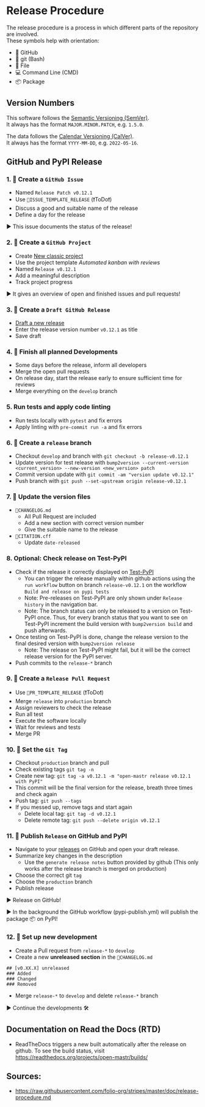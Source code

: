 # Release Procedure

The release procedure is a process in which different parts of the repository are involved.<br>
These symbols help with orientation:
* 🐙 GitHub
* 💠 git (Bash)
* 📝 File
* 💻 Command Line (CMD)
* 📦 Package


## Version Numbers

This software follows the [Semantic Versioning (SemVer)](https://semver.org/).<br>
It always has the format `MAJOR.MINOR.PATCH`, e.g. `1.5.0`.

The data follows the [Calendar Versioning (CalVer)](https://calver.org/).<br>
It always has the format `YYYY-MM-DD`, e.g. `2022-05-16`.


## GitHub and PyPI Release

### 1. 🐙 Create a `GitHub Issue`
* Named `Release Patch v0.12.1`
* Use `📝ISSUE_TEMPLATE_RELEASE` (❗ToDo❗)
* Discuss a good and suitable name of the release
* Define a day for the release

▶️ This issue documents the status of the release!

### 2. 🐙 Create a `GitHub Project`
* Create [New classic project](https://github.com/OpenEnergyPlatform/open-MaStR/projects?type=classic)
* Use the project template *Automated kanban with reviews*
* Named `Release v0.12.1`
* Add a meaningful description
* Track project progress

▶️ It gives an overview of open and finished issues and pull requests!

### 3. 🐙 Create a `Draft GitHub Release`
* [Draft a new release](https://github.com/OpenEnergyPlatform/open-MaStR/releases/new)
* Enter the release version number `v0.12.1` as title
* Save draft

### 4. 🐙 Finish all planned Developments
* Some days before the release, inform all developers
* Merge the open pull requests
* On release day, start the release early to ensure sufficient time for reviews
* Merge everything on the `develop` branch

### 5. Run tests and apply code linting
* Run tests locally with `pytest` and fix errors
* Apply linting with `pre-commit run -a` and fix errors

### 6. 💠 Create a `release` branch
* Checkout `develop` and branch with `git checkout -b release-v0.12.1`
* Update version for test release with `bump2version --current-version <current_version> --new-version <new_version> patch`
* Commit version update with `git commit -am "version update v0.12.1"`
* Push branch with `git push --set-upstream origin release-v0.12.1`

### 7. 📝 Update the version files
* `📝CHANGELOG.md`
    * All Pull Request are included
    * Add a new section with correct version number
    * Give the suitable name to the release
* `📝CITATION.cff`
    * Update `date-released`

### 8. Optional: Check release on Test-PyPI
* Check if the release it correctly displayed on [Test-PyPI](https://test.pypi.org/project/open-mastr/#history)
  * You can trigger the release manually within github actions using the `run workflow` button on branch `release-v0.12.1` on the workflow `Build and release on pypi tests`
  * Note: Pre-releases on Test-PyPI are only shown under `Release history` in the navigation bar.
  * Note: The branch status can only be released to a version on Test-PyPI once. Thus, for every branch status that you want to see on Test-PyPI increment the build version with `bump2version build` and push afterwards.
* Once testing on Test-PyPI is done, change the release version to the final desired version with `bump2version release`
  * Note: The release on Test-PyPI might fail, but it will be the correct release version for the PyPI server.
* Push commits to the `release-*` branch

### 9. 🐙 Create a `Release Pull Request`
* Use `📝PR_TEMPLATE_RELEASE` (❗ToDo❗)
* Merge `release` into `production` branch
* Assign reviewers to check the release
* Run all test
* Execute the software locally
* Wait for reviews and tests
* Merge PR

### 10. 💠 Set the `Git Tag`
* Checkout `production` branch and pull
* Check existing tags `git tag -n`
* Create new tag: `git tag -a v0.12.1 -m "open-mastr release v0.12.1 with PyPI"`
* This commit will be the final version for the release, breath three times and check again
* Push tag: `git push --tags`
* If you messed up, remove tags and start again
    * Delete local tag: `git tag -d v0.12.1`
    * Delete remote tag: `git push --delete origin v0.12.1`

### 11. 🐙 Publish `Release` on GitHub and PyPI
* Navigate to your [releases](https://github.com/OpenEnergyPlatform/open-MaStR/releases/) on GitHub and open your draft release.
* Summarize key changes in the description
    * Use the `generate release notes` button provided by github (This only works after the release branch is merged on production)
* Choose the correct git `tag`
* Choose the `production` branch
* Publish release

▶️ Release on GitHub!

▶️ In the background the GitHub workflow (pypi-publish.yml) will publish the package 📦 on PyPI!

### 12. 🐙 Set up new development
* Create a Pull request from `release-*` to `develop`
* Create a new **unreleased section** in the `📝CHANGELOG.md`
```
## [v0.XX.X] unreleased
### Added
### Changed
### Removed
```
* Merge `release-*` to `develop` and delete `release-*` branch

▶️ Continue the developments 🛠

## Documentation on Read the Docs (RTD)
* ReadTheDocs triggers a new built automatically after the release on github. To see
  the build status, visit https://readthedocs.org/projects/open-mastr/builds/


## Sources:
* https://raw.githubusercontent.com/folio-org/stripes/master/doc/release-procedure.md

